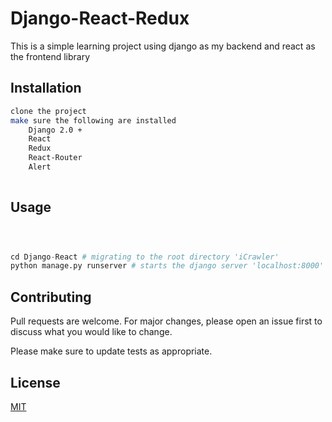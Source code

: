 # Django-React-Redux
This is a simple learning project using django as my backend and react as the frontend library

## Installation


```bash
clone the project
make sure the following are installed
    Django 2.0 +
    React
    Redux
    React-Router
    Alert
    
```

## Usage

```python & Javascript



cd Django-React # migrating to the root directory 'iCrawler'
python manage.py runserver # starts the django server 'localhost:8000'

```


## Contributing
Pull requests are welcome. For major changes, please open an issue first to discuss what you would like to change.

Please make sure to update tests as appropriate.

## License
[MIT](https://choosealicense.com/licenses/mit/)
